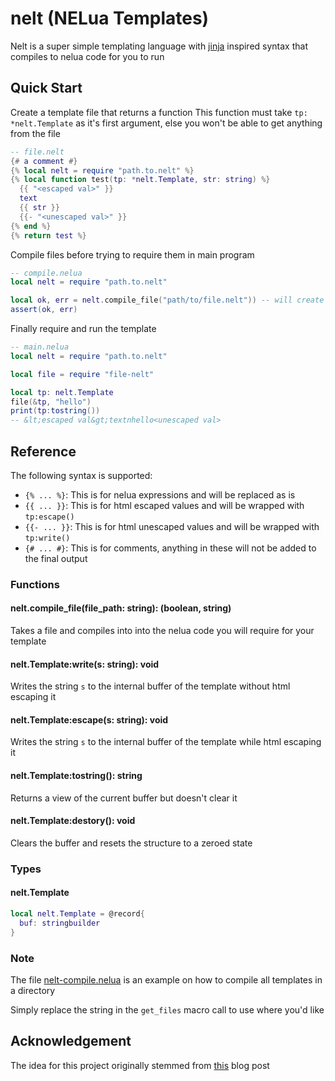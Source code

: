 # nelt (NELua Templates)

Nelt is a super simple templating language with [jinja](https://github.com/pallets/jinja) inspired syntax that compiles to nelua code for you to run

## Quick Start

Create a template file that returns a function
This function must take `tp: *nelt.Template` as it's first argument, else you won't be able to get anything from the file

```lua
-- file.nelt
{# a comment #}
{% local nelt = require "path.to.nelt" %}
{% local function test(tp: *nelt.Template, str: string) %}
  {{ "<escaped val>" }}
  text
  {{ str }}
  {{- "<unescaped val>" }}
{% end %}
{% return test %}
```

Compile files before trying to require them in main program

```lua
-- compile.nelua
local nelt = require "path.to.nelt"

local ok, err = nelt.compile_file("path/to/file.nelt")) -- will create a file called `file-nelt.nelua` in the same directory as the file
assert(ok, err)
```

Finally require and run the template

```lua
-- main.nelua
local nelt = require "path.to.nelt"

local file = require "file-nelt"

local tp: nelt.Template
file(&tp, "hello")
print(tp:tostring())
-- &lt;escaped val&gt;textnhello<unescaped val>
```

## Reference

The following syntax is supported:

- `{% ... %}`: This is for nelua expressions and will be replaced as is
- `{{ ... }}`: This is for html escaped values and will be wrapped with `tp:escape()`
- `{{- ... }}`: This is for html unescaped values and will be wrapped with `tp:write()`
- `{# ... #}`: This is for comments, anything in these will not be added to the final output


### Functions

#### nelt.compile_file(file_path: string): (boolean, string)

Takes a file and compiles into into the nelua code you will require for your template

#### nelt.Template:write(s: string): void

Writes the string `s` to the internal buffer of the template without html escaping it

#### nelt.Template:escape(s: string): void

Writes the string `s` to the internal buffer of the template while html escaping it

#### nelt.Template:tostring(): string

Returns a view of the current buffer but doesn't clear it

#### nelt.Template:destory(): void

Clears the buffer and resets the structure to a zeroed state

### Types

#### nelt.Template

```lua
local nelt.Template = @record{
  buf: stringbuilder
}
```

### Note

The file [nelt-compile.nelua](./nelt-compile.nelua) is an example on how to compile all templates in a directory

Simply replace the string in the `get_files` macro call to use where you'd like

## Acknowledgement

The idea for this project originally stemmed from [this](https://www.omarpolo.com/post/template.html) blog post
